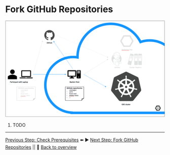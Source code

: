 # Fork GitHub Repositories

![Lab Setup Step 2](../assets/lab-setup-2.png)

1. TODO

---

[Previous Step: Check Prerequisites](../1_Check_Prerequisites) :arrow_left: :arrow_forward: [Next Step: Fork GitHub Repositories](../3_Deploy_Docker_Jenkins) || :arrow_up_small: [Back to overview](../)